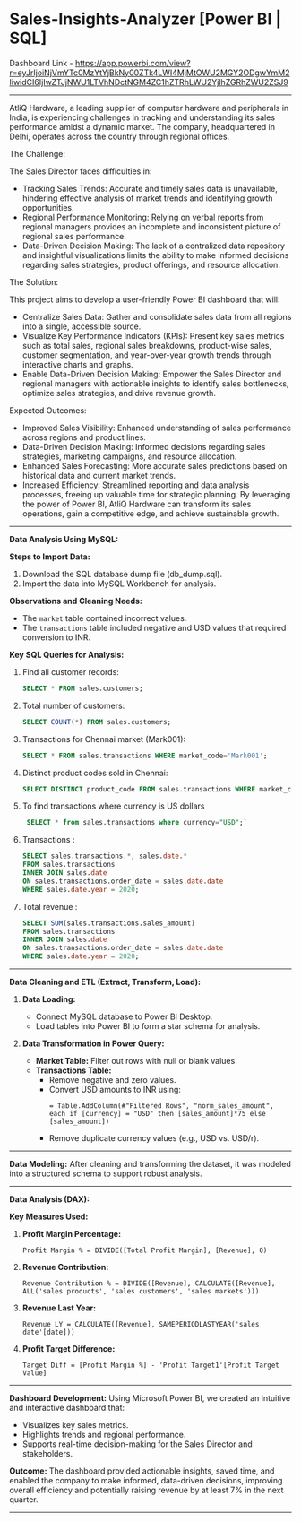 # Sales-Insights-Analyzer [Power BI | SQL]    
Dashboard Link - https://app.powerbi.com/view?r=eyJrIjoiNjVmYTc0MzYtYjBkNy00ZTk4LWI4MjMtOWU2MGY2ODgwYmM2IiwidCI6IjIwZTJjNWU1LTVhNDctNGM4ZC1hZTRhLWU2YjlhZGRhZWU2ZSJ9

---

AtliQ Hardware, a leading supplier of computer hardware and peripherals in India, is experiencing challenges in tracking and understanding its sales performance amidst a dynamic market. The company, headquartered in Delhi, operates across the country through regional offices.

The Challenge:

The Sales Director faces difficulties in:

* Tracking Sales Trends: Accurate and timely sales data is unavailable, hindering effective analysis of market trends and identifying growth opportunities.
* Regional Performance Monitoring: Relying on verbal reports from regional managers provides an incomplete and inconsistent picture of regional sales performance.
* Data-Driven Decision Making: The lack of a centralized data repository and insightful visualizations limits the ability to make informed decisions regarding sales strategies, product offerings, and resource allocation.

The Solution:

This project aims to develop a user-friendly Power BI dashboard that will:

- Centralize Sales Data: Gather and consolidate sales data from all regions into a single, accessible source.
- Visualize Key Performance Indicators (KPIs): Present key sales metrics such as total sales, regional sales breakdowns, product-wise sales, customer segmentation, and year-over-year growth trends through interactive charts and graphs.
- Enable Data-Driven Decision Making: Empower the Sales Director and regional managers with actionable insights to identify sales bottlenecks, optimize sales strategies, and drive revenue growth.

Expected Outcomes:

- Improved Sales Visibility: Enhanced understanding of sales performance across regions and product lines.
- Data-Driven Decision Making: Informed decisions regarding sales strategies, marketing campaigns, and resource allocation.
- Enhanced Sales Forecasting: More accurate sales predictions based on historical data and current market trends.
- Increased Efficiency: Streamlined reporting and data analysis processes, freeing up valuable time for strategic planning.
By leveraging the power of Power BI, AtliQ Hardware can transform its sales operations, gain a competitive edge, and achieve sustainable growth.


---

**Data Analysis Using MySQL:**

**Steps to Import Data:**
1. Download the SQL database dump file (db_dump.sql).
2. Import the data into MySQL Workbench for analysis.

**Observations and Cleaning Needs:**
- The `market` table contained incorrect values.
- The `transactions` table included negative and USD values that required conversion to INR.

**Key SQL Queries for Analysis:**
1. Find all customer records:
   ```sql
   SELECT * FROM sales.customers;
   ```
2. Total number of customers:
   ```sql
   SELECT COUNT(*) FROM sales.customers;
   ```
3. Transactions for Chennai market (Mark001):
   ```sql
   SELECT * FROM sales.transactions WHERE market_code='Mark001';
   ```
4. Distinct product codes sold in Chennai:
   ```sql
   SELECT DISTINCT product_code FROM sales.transactions WHERE market_code='Mark001';
   ```
5. To find transactions where currency is US dollars
     ```sql
      SELECT * from sales.transactions where currency="USD";`
     ```
6. Transactions :
   ```sql
   SELECT sales.transactions.*, sales.date.*
   FROM sales.transactions
   INNER JOIN sales.date
   ON sales.transactions.order_date = sales.date.date
   WHERE sales.date.year = 2020;
   ```
7. Total revenue :
   ```sql
   SELECT SUM(sales.transactions.sales_amount)
   FROM sales.transactions
   INNER JOIN sales.date
   ON sales.transactions.order_date = sales.date.date
   WHERE sales.date.year = 2020;
   ```

---

**Data Cleaning and ETL (Extract, Transform, Load):**

1. **Data Loading:**
   - Connect MySQL database to Power BI Desktop.
   - Load tables into Power BI to form a star schema for analysis.

2. **Data Transformation in Power Query:**
   - **Market Table:** Filter out rows with null or blank values.
   - **Transactions Table:**
     - Remove negative and zero values.
     - Convert USD amounts to INR using:
       ```
       = Table.AddColumn(#"Filtered Rows", "norm_sales_amount", each if [currency] = "USD" then [sales_amount]*75 else [sales_amount])
       ```
     - Remove duplicate currency values (e.g., USD vs. USD/r).

---

**Data Modeling:**
After cleaning and transforming the dataset, it was modeled into a structured schema to support robust analysis.

---

**Data Analysis (DAX):**

**Key Measures Used:**
1. **Profit Margin Percentage:**
   ```
   Profit Margin % = DIVIDE([Total Profit Margin], [Revenue], 0)
   ```
2. **Revenue Contribution:**
   ```
   Revenue Contribution % = DIVIDE([Revenue], CALCULATE([Revenue], ALL('sales products', 'sales customers', 'sales markets')))
   ```
3. **Revenue Last Year:**
   ```
   Revenue LY = CALCULATE([Revenue], SAMEPERIODLASTYEAR('sales date'[date]))
   ```
4. **Profit Target Difference:**
   ```
   Target Diff = [Profit Margin %] - 'Profit Target1'[Profit Target Value]
   ```

---

**Dashboard Development:**
Using Microsoft Power BI, we created an intuitive and interactive dashboard that:
- Visualizes key sales metrics.
- Highlights trends and regional performance.
- Supports real-time decision-making for the Sales Director and stakeholders.

**Outcome:**
The dashboard provided actionable insights, saved time, and enabled the company to make informed, data-driven decisions, improving overall efficiency and potentially raising revenue by at least 7% in the next quarter. 

---

